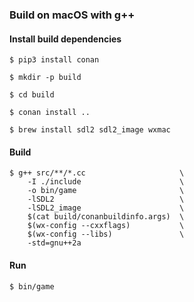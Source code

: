 ### Build on macOS with g++

#### Install build dependencies

`$ pip3 install conan`

`$ mkdir -p build`

`$ cd build`

`$ conan install ..`

`$ brew install sdl2 sdl2_image wxmac`

#### Build

```
$ g++ src/**/*.cc                     \
    -I ./include                      \
    -o bin/game                       \
    -lSDL2                            \
    -lSDL2_image                      \
    $(cat build/conanbuildinfo.args)  \
    $(wx-config --cxxflags)           \
    $(wx-config --libs)               \
    -std=gnu++2a
```

#### Run

`$ bin/game`